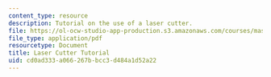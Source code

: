 ```yaml
---
content_type: resource
description: Tutorial on the use of a laser cutter.
file: https://ol-ocw-studio-app-production.s3.amazonaws.com/courses/mas-863-how-to-make-almost-anything-fall-2002/cd0ad333a066267bbcc3d484a1d52a22_Assignment7.pdf
file_type: application/pdf
resourcetype: Document
title: Laser Cutter Tutorial
uid: cd0ad333-a066-267b-bcc3-d484a1d52a22
---
```


